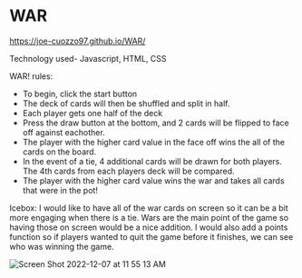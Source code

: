 # WAR
https://joe-cuozzo97.github.io/WAR/

Technology used- Javascript, HTML, CSS

WAR!
rules:
- To begin, click the start button
- The deck of cards will then be shuffled and split in half.
- Each player gets one half of the deck
- Press the draw button at the bottom, and 2 cards will be flipped to face off against eachother.
- The player with the higher card value in the face off wins the all of the cards on the board.
- In the event of a tie, 4 additional cards will be drawn for both players. The 4th cards from each players deck will be compared.
- The player with the higher card value wins the war and takes all cards that were in the pot!



Icebox:
I would like to have all of the war cards on screen so it can be a bit more engaging when there is a tie. Wars are the main point of the game so having those on screen would be a nice addition. I would also add a points function so if players wanted to quit the game before it finishes, we can see who was winning the game.


![Screen Shot 2022-12-07 at 11 55 13 AM](https://user-images.githubusercontent.com/118827974/206241816-aa20c1da-68e1-4444-9813-586d1d9e6abe.png)



